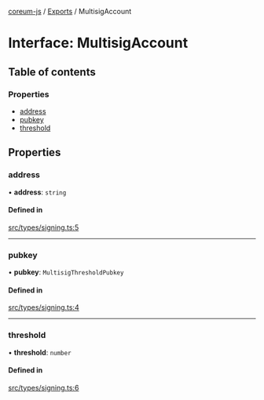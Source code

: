 [coreum-js](../README.md) / [Exports](../modules.md) / MultisigAccount

# Interface: MultisigAccount

## Table of contents

### Properties

- [address](MultisigAccount.md#address)
- [pubkey](MultisigAccount.md#pubkey)
- [threshold](MultisigAccount.md#threshold)

## Properties

### address

• **address**: `string`

#### Defined in

[src/types/signing.ts:5](https://github.com/PulsaraIO/coreum-js/blob/37352c6/src/types/signing.ts#L5)

___

### pubkey

• **pubkey**: `MultisigThresholdPubkey`

#### Defined in

[src/types/signing.ts:4](https://github.com/PulsaraIO/coreum-js/blob/37352c6/src/types/signing.ts#L4)

___

### threshold

• **threshold**: `number`

#### Defined in

[src/types/signing.ts:6](https://github.com/PulsaraIO/coreum-js/blob/37352c6/src/types/signing.ts#L6)

